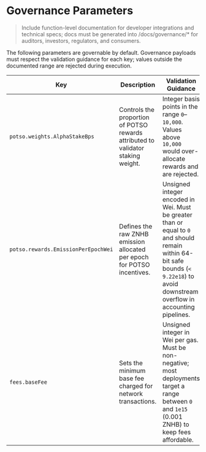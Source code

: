# Governance Parameters

> Include function-level documentation for developer integrations and technical specs; docs must be generated into /docs/governance/* for auditors, investors, regulators, and consumers.

The following parameters are governable by default. Governance payloads must
respect the validation guidance for each key; values outside the documented
range are rejected during execution.

| Key | Description | Validation Guidance |
| --- | --- | --- |
| `potso.weights.AlphaStakeBps` | Controls the proportion of POTSO rewards attributed to validator staking weight. | Integer basis points in the range `0`–`10,000`. Values above `10,000` would over-allocate rewards and are rejected. |
| `potso.rewards.EmissionPerEpochWei` | Defines the raw ZNHB emission allocated per epoch for POTSO incentives. | Unsigned integer encoded in Wei. Must be greater than or equal to `0` and should remain within 64-bit safe bounds (`< 9.22e18`) to avoid downstream overflow in accounting pipelines. |
| `fees.baseFee` | Sets the minimum base fee charged for network transactions. | Unsigned integer in Wei per gas. Must be non-negative; most deployments target a range between `0` and `1e15` (0.001 ZNHB) to keep fees affordable. |
